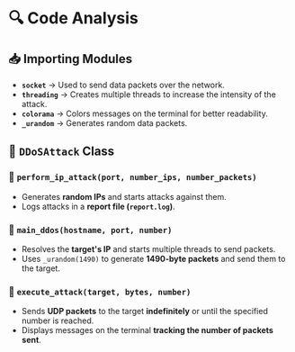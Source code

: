 # 🔍 Code Analysis  

## 📥 **Importing Modules**  
- **`socket`** → Used to send data packets over the network.  
- **`threading`** → Creates multiple threads to increase the intensity of the attack.  
- **`colorama`** → Colors messages on the terminal for better readability.  
- **`_urandom`** → Generates random data packets.  

## 🚀 **`DDoSAttack` Class**  

### 🔹 `perform_ip_attack(port, number_ips, number_packets)`  
- Generates **random IPs** and starts attacks against them.  
- Logs attacks in a **report file (`report.log`)**.  

### 🔹 `main_ddos(hostname, port, number)`  
- Resolves the **target's IP** and starts multiple threads to send packets.  
- Uses `_urandom(1490)` to generate **1490-byte packets** and send them to the target.  

### 🔹 `execute_attack(target, bytes, number)`  
- Sends **UDP packets** to the target **indefinitely** or until the specified number is reached.  
- Displays messages on the terminal **tracking the number of packets sent**.  
